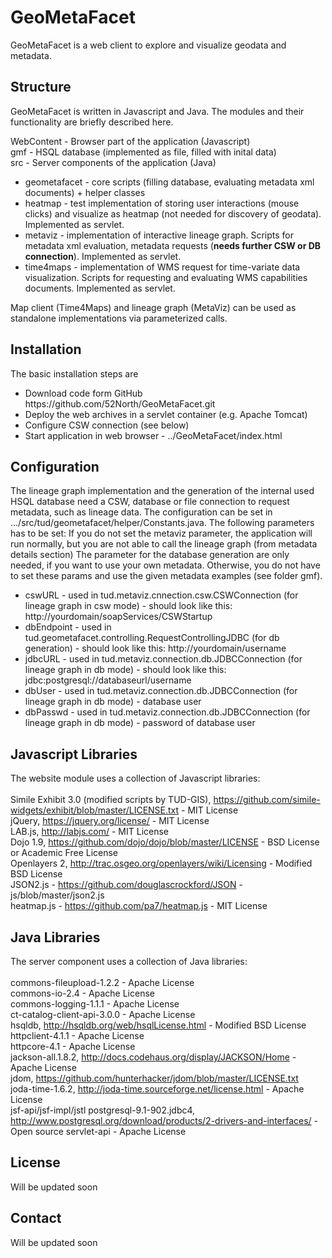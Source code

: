 GeoMetaFacet
============

GeoMetaFacet is a web client to explore and visualize geodata and metadata.

Structure
------------------------

GeoMetaFacet is written in Javascript and Java. The modules and their functionality are briefly described here.

WebContent - Browser part of the application (Javascript) <br> 
gmf - HSQL database (implemented as file, filled with inital data)<br>
src - Server components of the application (Java)<br>
<ul>
<li>
geometafacet - core scripts (filling database, evaluating metadata xml documents) + helper classes
</li>
<li>
heatmap - test implementation of storing user interactions (mouse clicks) and visualize as heatmap (not needed for discovery of geodata). Implemented as servlet.
</li>
<li>
metaviz - implementation of interactive lineage graph. Scripts for metadata xml evaluation, metadata requests (<b>needs further CSW or DB connection</b>). Implemented as servlet.
</li>
<li>
time4maps - implementation of WMS request for time-variate data visualization. Scripts for requesting and evaluating WMS capabilities documents. Implemented as servlet.
</li>
</ul>

Map client (Time4Maps) and lineage graph (MetaViz) can be used as standalone implementations via parameterized calls.

Installation
------------------------

The basic installation steps are
<ul>
<li>Download code form GitHub https://github.com/52North/GeoMetaFacet.git</li>
<li>Deploy the web archives in a servlet container (e.g. Apache Tomcat)</li>
<li>Configure CSW connection (see below)</li>
<li>Start application in web browser - ../GeoMetaFacet/index.html</li>
</ul>

Configuration
------------------------

The lineage graph implementation and the generation of the internal used HSQL database need a CSW, database or file connection to request metadata, such as lineage data.
The configuration can be set in .../src/tud/geometafacet/helper/Constants.java. The following parameters has to be set:
If you do not set the metaviz parameter, the application will run normally, but you are not able to call the lineage graph (from metadata details section)
The parameter for the database generation are only needed, if you want to use your own metadata. Otherwise, you do not have to set these params and use the given metadata examples (see folder gmf).

<ul>
<li>cswURL - used in tud.metaviz.cnnection.csw.CSWConnection (for lineage graph in csw mode) - should look like this: http://yourdomain/soapServices/CSWStartup</li>
<li>dbEndpoint - used in tud.geometafacet.controlling.RequestControllingJDBC (for db generation) - should look like this: http://yourdomain/username</li>
<li>jdbcURL - used in tud.metaviz.connection.db.JDBCConnection (for lineage graph in db mode) - should look like this: jdbc:postgresql://databaseurl/username</li>
<li>dbUser - used in tud.metaviz.connection.db.JDBCConnection (for lineage graph in db mode) - database user</li>
<li>dbPasswd - used in tud.metaviz.connection.db.JDBCConnection (for lineage graph in db mode) - password of database user</li>
</ul>

Javascript Libraries
------------------------
The website module uses a collection of Javascript libraries: <br>
 <br>
Simile Exhibit 3.0 (modified scripts by TUD-GIS), https://github.com/simile-widgets/exhibit/blob/master/LICENSE.txt - MIT License <br>
  jQuery, https://jquery.org/license/ - MIT License <br>
  LAB.js, http://labjs.com/ - MIT License <br>
Dojo 1.9, https://github.com/dojo/dojo/blob/master/LICENSE - BSD License or Academic Free License <br>
Openlayers 2, http://trac.osgeo.org/openlayers/wiki/Licensing - Modified BSD License <br>
JSON2.js - https://github.com/douglascrockford/JSON - js/blob/master/json2.js <br>
heatmap.js - https://github.com/pa7/heatmap.js - MIT License

Java Libraries
------------------------
The server component uses a collection of Java libraries: <br>
 <br>
commons-fileupload-1.2.2 - Apache License <br>
commons-io-2.4 - Apache License <br>
commons-logging-1.1.1 - Apache License <br>
ct-catalog-client-api-3.0.0 - Apache License <br>
hsqldb, http://hsqldb.org/web/hsqlLicense.html - Modified BSD License  <br>
httpclient-4.1.1 - Apache License <br>
httpcore-4.1 - Apache License <br>
jackson-all.1.8.2, http://docs.codehaus.org/display/JACKSON/Home - Apache License <br>
jdom, https://github.com/hunterhacker/jdom/blob/master/LICENSE.txt  <br>
joda-time-1.6.2, http://joda-time.sourceforge.net/license.html - Apache License <br>
jsf-api/jsf-impl/jstl 
postgresql-9.1-902.jdbc4, http://www.postgresql.org/download/products/2-drivers-and-interfaces/ - Open source
servlet-api - Apache License

License
------------------------
Will be updated soon

Contact
------------------------
Will be updated soon

